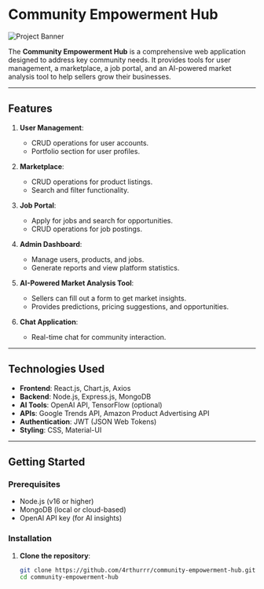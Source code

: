 # Community Empowerment Hub

![Project Banner](https://via.placeholder.com/1200x400) <!-- Add a banner image if available -->

The **Community Empowerment Hub** is a comprehensive web application designed to address key community needs. It provides tools for user management, a marketplace, a job portal, and an AI-powered market analysis tool to help sellers grow their businesses.

---

## Features

1. **User Management**:
   - CRUD operations for user accounts.
   - Portfolio section for user profiles.

2. **Marketplace**:
   - CRUD operations for product listings.
   - Search and filter functionality.

3. **Job Portal**:
   - Apply for jobs and search for opportunities.
   - CRUD operations for job postings.

4. **Admin Dashboard**:
   - Manage users, products, and jobs.
   - Generate reports and view platform statistics.

5. **AI-Powered Market Analysis Tool**:
   - Sellers can fill out a form to get market insights.
   - Provides predictions, pricing suggestions, and opportunities.

6. **Chat Application**:
   - Real-time chat for community interaction.

---

## Technologies Used

- **Frontend**: React.js, Chart.js, Axios
- **Backend**: Node.js, Express.js, MongoDB
- **AI Tools**: OpenAI API, TensorFlow (optional)
- **APIs**: Google Trends API, Amazon Product Advertising API
- **Authentication**: JWT (JSON Web Tokens)
- **Styling**: CSS, Material-UI

---

## Getting Started

### Prerequisites

- Node.js (v16 or higher)
- MongoDB (local or cloud-based)
- OpenAI API key (for AI insights)

### Installation

1. **Clone the repository**:
   ```bash
   git clone https://github.com/4rthurrr/community-empowerment-hub.git
   cd community-empowerment-hub